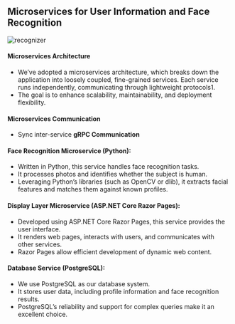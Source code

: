 ## Microservices for User Information and Face Recognition

![recognizer](https://github.com/user-attachments/assets/c0d90441-61b6-4383-a074-a39c98a60d5b)

#### Microservices Architecture
* We’ve adopted a microservices architecture, which breaks down the application into loosely coupled, fine-grained services. Each service runs independently, communicating through lightweight protocols1.
* The goal is to enhance scalability, maintainability, and deployment flexibility.

#### Microservices Communication
* Sync inter-service **gRPC Communication**

#### Face Recognition Microservice (Python):
* Written in Python, this service handles face recognition tasks.
* It processes photos and identifies whether the subject is human.
* Leveraging Python’s libraries (such as OpenCV or dlib), it extracts facial features and matches them against known profiles.

#### Display Layer Microservice (ASP.NET Core Razor Pages):
* Developed using ASP.NET Core Razor Pages, this service provides the user interface.
* It renders web pages, interacts with users, and communicates with other services.
* Razor Pages allow efficient development of dynamic web content.

#### Database Service (PostgreSQL):
* We use PostgreSQL as our database system.
* It stores user data, including profile information and face recognition results.
* PostgreSQL’s reliability and support for complex queries make it an excellent choice.
